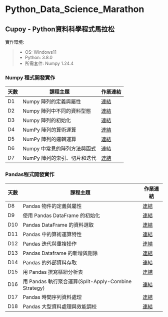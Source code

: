 # Python_Data_Science_Marathon

## Cupoy - Python資料科學程式馬拉松

實作環境:
> - OS: Windows11
> - Python: 3.8.0
> - 所需套件: Numpy 1.24.4

### Numpy 程式開發實作

| 天數  | 課程主題 | 作業連結 |
|----|----|----|
| D1 | Numpy 陣列的定義與屬性  | [連結](https://github.com/zxmn147/Python_Data_Science_Marathon/blob/main/homeworks/Day01_Numpy%20%E9%99%A3%E5%88%97%E7%9A%84%E5%AE%9A%E7%BE%A9%E8%88%87%E5%B1%AC%E6%80%A7_Homework.ipynb)  |
| D2 | Numpy 陣列中不同的資料型態  | [連結](https://github.com/zxmn147/Python_Data_Science_Marathon/blob/main/homeworks/Day02_Numpy%20%E9%99%A3%E5%88%97%E4%B8%AD%E4%B8%8D%E5%90%8C%E7%9A%84%E8%B3%87%E6%96%99%E5%9E%8B%E6%85%8B_Homework.ipynb)  |
| D3 | Numpy 陣列的初始化 | [連結](https://github.com/zxmn147/Python_Data_Science_Marathon/blob/main/homeworks/Day03_Numpy%20%E9%99%A3%E5%88%97%E7%9A%84%E5%88%9D%E5%A7%8B%E5%8C%96_Homework.ipynb)  |
| D4 | NumPy 陣列的算術運算 | [連結](https://github.com/zxmn147/Python_Data_Science_Marathon/blob/main/homeworks/Day04_NumPy%20%E9%99%A3%E5%88%97%E7%9A%84%E7%AE%97%E8%A1%93%E9%81%8B%E7%AE%97_Homework.ipynb)  |
| D5 | NumPy 陣列的邏輯運算 | [連結](https://github.com/zxmn147/Python_Data_Science_Marathon/blob/main/homeworks/Day05_NumPy%20%E9%99%A3%E5%88%97%E7%9A%84%E9%82%8F%E8%BC%AF%E9%81%8B%E7%AE%97_Homework.ipynb)  |
| D6 | Numpy 中常見的陣列方法與函式 | [連結](https://github.com/zxmn147/Python_Data_Science_Marathon/blob/main/homeworks/Day06_Numpy%20%E4%B8%AD%E5%B8%B8%E8%A6%8B%E7%9A%84%E9%99%A3%E5%88%97%E6%96%B9%E6%B3%95%E8%88%87%E5%87%BD%E5%BC%8F_Homework.ipynb)  |
| D7 | NumPy 陣列的索引、切片和迭代  | [連結](https://github.com/zxmn147/Python_Data_Science_Marathon/blob/main/homeworks/Day07_NumPy%20%E9%99%A3%E5%88%97%E7%9A%84%E7%B4%A2%E5%BC%95%E3%80%81%E5%88%87%E7%89%87%E5%92%8C%E8%BF%AD%E4%BB%A3_Homework.ipynb)  |

### Pandas程式開發實作

| 天數  | 課程主題 | 作業連結 |
|----|----|----|
| D8 | Pandas 物件的定義與屬性  | [連結](https://github.com/zxmn147/Python_Data_Science_Marathon/blob/main/homeworks/Day08_Pandas%20%E7%89%A9%E4%BB%B6%E7%9A%84%E5%AE%9A%E7%BE%A9%E8%88%87%E5%B1%AC%E6%80%A7_Homework.ipynb)  |
| D9 | 使用 Pandas DataFrame 的初始化  | [連結](https://github.com/zxmn147/Python_Data_Science_Marathon/blob/main/homeworks/Day09_%E4%BD%BF%E7%94%A8%20Pandas%20DataFrame%20%E7%9A%84%E5%88%9D%E5%A7%8B%E5%8C%96_Homework.ipynb)  |
| D10 | Pandas DataFrame 的資料選取  | [連結](https://github.com/zxmn147/Python_Data_Science_Marathon/blob/main/homeworks/Day10_Pandas%20DataFrame%20%E7%9A%84%E8%B3%87%E6%96%99%E9%81%B8%E5%8F%96_Homework.ipynb)  |
| D11 | Pandas 中的算術運算特性  | [連結](https://github.com/zxmn147/Python_Data_Science_Marathon/blob/main/homeworks/Day11_Pandas%20%E4%B8%AD%E7%9A%84%E7%AE%97%E8%A1%93%E9%81%8B%E7%AE%97%E7%89%B9%E6%80%A7_Homework.ipynb)  |
| D12 | Pandas 迭代與重複操作  | [連結](https://github.com/zxmn147/Python_Data_Science_Marathon/blob/main/homeworks/Day12_Pandas%20%E8%BF%AD%E4%BB%A3%E8%88%87%E9%87%8D%E8%A4%87%E6%93%8D%E4%BD%9C_Homework.ipynb)  |
| D13 | Pandas Dataframe 的新增與刪除  | [連結](https://github.com/zxmn147/Python_Data_Science_Marathon/blob/main/homeworks/Day13_Pandas%20Dataframe%20%E7%9A%84%E6%96%B0%E5%A2%9E%E8%88%87%E5%88%AA%E9%99%A4_Homework.ipynb)  |
| D14 | Pandas 的外部資料存取  | [連結](https://github.com/zxmn147/Python_Data_Science_Marathon/blob/main/homeworks/Day14_Pandas%20%E7%9A%84%E5%A4%96%E9%83%A8%E8%B3%87%E6%96%99%E5%AD%98%E5%8F%96_Homework.ipynb)  |
| D15 | 用 Pandas 撰寫樞紐分析表  | [連結](https://github.com/zxmn147/Python_Data_Science_Marathon/blob/main/homeworks/Day15_%E7%94%A8%20Pandas%20%E6%92%B0%E5%AF%AB%E6%A8%9E%E7%B4%90%E5%88%86%E6%9E%90%E8%A1%A8_Homework.ipynb)  |
| D16 | 用 Pandas 執行聚合運算(Split-Apply-Combine Strategy)  | [連結](https://github.com/zxmn147/Python_Data_Science_Marathon/blob/main/homeworks/Day16_%E7%94%A8%20Pandas%20%E5%9F%B7%E8%A1%8C%E8%81%9A%E5%90%88%E9%81%8B%E7%AE%97(Split-Apply-Combine%20Strategy_Homework.ipynb))  |
| D17 | Pandas 時間序列資料處理  | [連結]()  |
| D18 | Pandas 大型資料處理與效能調校  | [連結]()  |